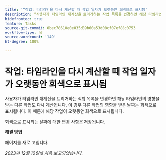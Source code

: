 ```yaml
---
title: '“작업: 타임라인을 다시 계산할 때 작업 일자가 오랫동안 회색으로 표시됨'
description: “사용자가 타임라인 재계산을 트리거하는 작업 목록을 변경하면 해당 타임라인의 영향을 받는 다른 작업도 다시 계산됩니다. 이 경우 다른 작업의 영향을 받은 날짜는 회색으로 표시됩니다. 이 때문에 해당 작업이 오랫동안 회색으로 표시됩니다. ”
hidefromtoc: true
feature: Tasks
source-git-commit: 0bec78610e0e035d89b60a53d08cf07ef80c0753
workflow-type: ht
source-wordcount: '149'
ht-degree: 100%

---
```



# 작업: 타임라인을 다시 계산할 때 작업 일자가 오랫동안 회색으로 표시됨

사용자가 타임라인 재계산을 트리거하는 작업 목록을 변경하면 해당 타임라인의 영향을 받는 다른 작업도 다시 계산됩니다. 이 경우 다른 작업의 영향을 받은 날짜는 회색으로 표시됩니다. 이 때문에 해당 작업이 오랫동안 회색으로 표시됩니다.

회색으로 표시되는 날짜에 대한 변경 사항은 저장됩니다.

**해결 방법**

페이지를 새로 고칩니다.

_2023년 12월 10일에 처음 보고되었습니다._

